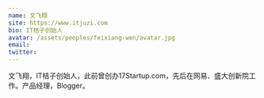```yaml
---
name: 文飞翔
site: https://www.itjuzi.com
bio: IT桔子创始人
avatar: /assets/peoples/feixiang-wen/avatar.jpg
email: 
twitter: 
---
```

文飞翔，IT桔子创始人，此前曾创办17Startup.com，先后在网易、盛大创新院工作。产品经理，Blogger。
